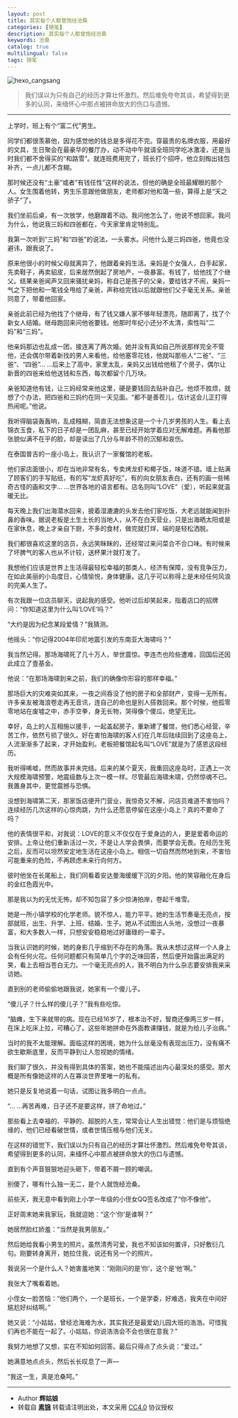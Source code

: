 ```yaml
---
layout: post
title: 其实每个人都曾饱经沧桑
categories: [随笔]
description: 其实每个人都曾饱经沧桑
keywords: 沧桑
catalog: true
multilingual: false
tags: 随笔
---
```


![hexo_cangsang](https://cdn.oss.link/markdown/hexo_cangsang.png)

> 我们误以为只有自己的经历才算壮怀激烈。然后难免夸夸其谈，希望得到更多的认同，来缅怀心中那点被拼命放大的伤口与遗憾。

<!--more-->

---

上学时，班上有个“富二代”男生。

同学们都很羡慕他，因为感觉他的钱总是多得花不完。穿最贵的名牌衣服，用最好的文具，生日聚会在最豪华的餐厅办，动不动中午就请全班同学吃冰激凌，还是当时我们都不舍得买的“和路雪”。就连班费用完了，班长打个招呼，他立刻掏出钱包补齐，一点儿都不含糊。

那时候还没有“土豪”或者“有钱任性”这样的说法，但他的确是全班最耀眼的那个人。女生围着他转，男生乐意跟他做朋友，老师都对他和蔼一些，算得上是“天之骄子”了。

我们坐前后桌，有一次放学，他磨蹭着不动。我问他怎么了，他说不想回家。我问为什么，他说我三妈和四爸都在，今天家里肯定特别乱。

我第一次听到“三妈”和“四爸”的说法，一头雾水。问他什么是三妈四爸，他竟也没避讳，跟我说了。

原来他很小的时候父母就离异了，他跟着亲妈生活。亲妈是个女强人，白手起家，先卖鞋子，再卖貂皮，后来居然倒起了房地产，一夜暴富。有钱了，给他找了个继父。结果亲爸闻声又回来骚扰亲妈，称自己是孩子的父亲，要给钱才不闹，亲妈一气之下把他和一笔钱全甩给了亲爸，声称给完钱以后就跟他们父子毫无关系。亲爸同意了，带着他回家。

亲爸此前已经为他找了个继母，有了钱又嫌人家不够年轻漂亮，随即离了，找了个新女人结婚。继母跑回来问他爸要钱。他那时年纪小还分不太清，索性叫“二妈”和“三妈”。

他亲妈那边也乱成一团，接连离了两次婚。她并没有真如自己所说那样完全不管他，还会偶尔带着新找的男人来看他，给他塞零花钱，他就叫那些人“二爸”、“三爸”、“四爸”… …后来上了高中，家里太乱，亲妈又出钱给他租了个房子，偶尔让新晋的四爸来给他送钱和东西，每次都留个几万块。

亲爸知道他有钱，让三妈经常来他这里，硬是要钱回去贴补自己。他烦不胜烦，就想了个办法，把四爸和三妈约在同一天见面。“都不是善茬儿，估计这会儿正打得热闹呢。”他说。

我听得脑袋轰轰响，乱成糨糊，简直无法想象这是一个十几岁男孩的人生。看上去锦衣玉食，私下的日子却是一团乱麻，甚至已经开始学着应对无解难题。再看他那张貌似满不在乎的脸，却是读出了几分与年龄不符的沉郁和哀伤。

在泰国普吉的一座小岛上，我认识了一家餐馆的老板。

他们家店面很小，却在当地非常有名，专卖烤龙虾和椰子饭，味道不错。墙上贴满了顾客们的手写贴纸，有的写“龙虾真好吃”，有的向女朋友表白，还有的画一些稀奇古怪的画和文字… …世界各地的语言都有。店名则叫“LOVE”（爱），听起来就温暖无比。

每天晚上我们出海潜水回来，披着湿漉漉的头发去他们家吃饭，大老远就能闻到扑鼻的香味。据说老板是土生土长的当地人，从不在白天营业，只是出海晒太阳或是在家休息，晚上才亲自下厨，不多的食材，做完就打烊，端的是轻松洒脱。

我们都很喜欢这里的店员，永远笑眯眯的，还经常过来问菜合不合口味。有时候来了坏脾气的客人也从不计较，送杯果汁就打发了。

我想他们应该是世界上生活得最轻松幸福的那类人，经济有保障，没有竞争压力，在如此美丽的小岛度日，心情愉悦，身体健康。这几乎可以称得上是未经任何风浪的完美人生了。

有次我跟一位店员聊天，说起我的感受。他听过后却笑起来，指着店口的招牌问：“你知道这里为什么叫‘LOVE’吗？”

“大约是因为纪念某段爱情？”我猜测。

他摇头：“你记得2004年印尼地震引发的东南亚大海啸吗？”

我当然记得。那场海啸死了几十万人，举世震惊。李连杰也险些遭难，回国后还因此成立了壹基金。

他说：“在那场海啸到来之前，我们的确像你形容的那样幸福。”

那场巨大的灾难突如其来，一夜之间吞没了他的房子和全部财产，变得一无所有。许多亲友被海浪卷走再无音讯，连自己的命也是别人搭救回来。那个时候，他孤零零地站在废墟之中，赤手空拳，身无长物，哭得像个傻瓜，绝望无比。

幸好，岛上的人互相施以援手，一起盖起房子，重新建了餐馆，他们悉心经营，辛苦工作，依然亏损了很久。好在害怕海啸的客人们在几年后陆续回到了这座岛上，人流渐渐多了起来，才开始盈利。老板把餐馆起名叫“LOVE”就是为了感恩这段经历。

我听得唏嘘，然而故事并未完结。后来的某个夏天，我重回这座岛时，正遇上一次大规模海啸预警，地震级数与上次一模一样。尽管最后海啸未啸，仍然惊魂不已。我置身其中，更觉震撼与恐惧。

没想到海啸第二天，那家饭店便开门营业，我惊奇又不解，问店员难道不害怕吗？连续经历几次这样的心惊肉跳，为什么还愿意停留在这座小岛上？真的不要命了吗？

他的表情很平和，对我说：LOVE的意义不仅仅在于爱身边的人，更是爱着命运的安排。上帝让他们重新活过一次，不是让人学会畏惧，而要学会无畏。在经历生死之后，反而可以坦然安定地生活在这座小岛上。相信一切自然而然地到来，不害怕可能重来的危险，不再顾虑未来行向何方。

彼时他坐在长尾船上，我们同看着安达曼海缓缓下沉的夕阳。他的笑容融化在身后的金红色霞光中。

那是我以为的无忧无怖，却不知包容了多少惊涛拍岸，卷起千堆雪。

她是一所小镇学校的化学老师。貌不惊人，能力平平。她的生活节奏毫无亮点，按部就班，出生、升学、上班、结婚、生子。她从不试图出人头地，没想过一夜暴富，和大多数人一样，只想安安稳稳地过好庸碌的一辈子。

当我认识她的时候，她的身影几乎缩到不存在的角落。我从未想过这样一个人身上会有任何火花。任何问题都只有简单几个字的乏味回答，然后便开始露出满足的笑，看上去相当苍白无力。一个毫无亮点的人，我不明白为什么杂志要安排我来采访她。

直到别的老师偷偷地跟我说，她家有一个傻儿子。

“傻儿子？什么样的傻儿子？”我有些吃惊。

“脑瘫，生下来就带的病。现在已经16岁了，根本治不好，智商还像两三岁一样，在床上吃床上拉，可糟心了。这些年她拼命在外面教课赚钱，就是为给儿子治病。”

当时的我不太能理解。面临这样的困境，她为什么丝毫没有表现出压力，没有痛不欲生歇斯底里，反而平静到让人忽视她的情绪。

我们聊了很久，并没有得到具体的答案，她也不能描述出内心最深处的感受。那大概是所有像她这样的人在寡淡世界里唯一的私有。

她只是反复地说着一句话，试图让我多明白一点点。

“… …再苦再难，日子还不是要这样，拼了命地过。”

那些看上去幸福的、平静的、超脱的人生，常常会让人生出错觉：他们是与烦恼绝缘的，他们已经看破世情，或者世情压根与他们无关。

在这样的错觉下，我们误以为只有自己的经历才算壮怀激烈。然后难免夸夸其谈，希望得到更多的认同，来缅怀心中那点被拼命放大的伤口与遗憾。

直到有个声音狠狠地迎头砸下，带着不屑一顾的嘲讽。

别傻了，哪有什么独一无二，是个人就饱经沧桑。

前些天，我无意中看到刚上小学一年级的小侄女QQ签名改成了“你不像他”。

正好周末她来我家玩，我就逗她：“这个‘你’是谁啊？”

她居然脸红娇羞：“当然是我男朋友。”

然后她给我看小男生的照片。虽然清秀可爱，我也不知该如何置评，只好敷衍几句。刚要转身离开，她拉住我，说还有另一个的照片。

我说另一个是什么人？她害羞地笑：“刚刚问的是‘你’，这个是‘他’啊。”

我张大了嘴看着她。

小侄女一脸苦恼：“他们两个，一个是班长，一个是学委，好难选，我夹在中间好尴尬好纠结啊。”

她又说：“小姑姑，曾经沧海难为水，其实我还是最爱幼儿园大班的浩浩。可惜我们再也不能在一起了。小姑姑，你说浩浩会不会也很在意我？”

我努力地想了又想，实在不知如何回答。最后只得点了点头说：“爱过。”

她满意地点点头，然后长长叹息了一声—

“我这一生，真是沧桑呵。”

---

- Author **辉姑娘**
- 转载自 **[素锦](http://guo.lu/5473)**
转载请注明出处，本文采用 [CC4.0](http://creativecommons.org/licenses/by-nc-nd/4.0/) 协议授权
